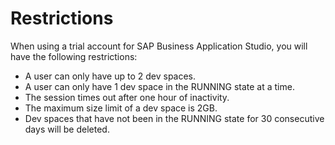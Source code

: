<!-- loioa45742a719704bdea179b4c4f9afa07f -->

# Restrictions

When using a trial account for SAP Business Application Studio, you will have the following restrictions:

-   A user can only have up to 2 dev spaces.
-   A user can only have 1 dev space in the RUNNING state at a time.
-   The session times out after one hour of inactivity.
-   The maximum size limit of a dev space is 2GB.
-   Dev spaces that have not been in the RUNNING state for 30 consecutive days will be deleted.

